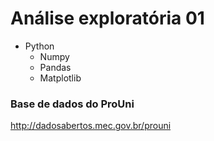 # Análise exploratória 01 

* Python
  * Numpy
  * Pandas
  * Matplotlib

### Base de dados do ProUni
http://dadosabertos.mec.gov.br/prouni

